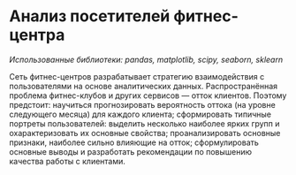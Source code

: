 # Анализ посетителей фитнес-центра
*Использованные библиотеки: pandas, matplotlib, scipy, seaborn, sklearn*

Сеть фитнес-центров разрабатывает стратегию взаимодействия с пользователями на основе аналитических данных.
Распространённая проблема фитнес-клубов и других сервисов — отток клиентов. 
Поэтому предстоит:
научиться прогнозировать вероятность оттока (на уровне следующего месяца) для каждого клиента;
сформировать типичные портреты пользователей: выделить несколько наиболее ярких групп и охарактеризовать их основные свойства;
проанализировать основные признаки, наиболее сильно влияющие на отток;
сформулировать основные выводы и разработать рекомендации по повышению качества работы с клиентами.

